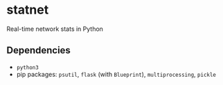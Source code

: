 # statnet
Real-time network stats in Python

## Dependencies
- `python3`
- pip packages: `psutil`, `flask` (with `Blueprint`), `multiprocessing`, `pickle`
